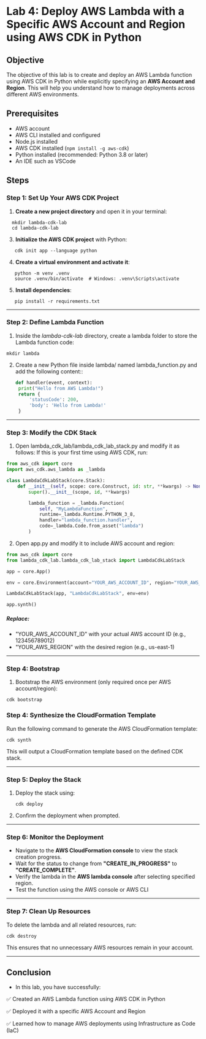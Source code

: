 # Lab 4: Deploy AWS Lambda with a Specific AWS Account and Region using AWS CDK in Python
## Objective
The objective of this lab is to create and deploy an AWS Lambda function using AWS CDK in Python while explicitly specifying an **AWS Account and Region**. This will help you understand how to manage deployments across different AWS environments.

## Prerequisites
- AWS account
- AWS CLI installed and configured
- Node.js installed
- AWS CDK installed (`npm install -g aws-cdk`)
- Python installed (recommended: Python 3.8 or later)
- An IDE such as VSCode

## Steps

### **Step 1: Set Up Your AWS CDK Project**  
1. **Create a new project directory** and open it in your terminal:
```
  mkdir lambda-cdk-lab
  cd lambda-cdk-lab
```
3. **Initialize the AWS CDK project** with Python:  
```
   cdk init app --language python
```
4. **Create a virtual environment and activate it**:  
```
   python -m venv .venv
   source .venv/bin/activate  # Windows: .venv\Scripts\activate
```
5. **Install dependencies**:  
```
   pip install -r requirements.txt
```

---

### **Step 2: Define Lambda Function**  
1. Inside the *lambda-cdk-lab* directory, create a lambda folder to store the Lambda function code:
```
mkdir lambda
```
2. Create a new Python file inside lambda/ named lambda_function.py and add the following content::  
   ```python
   def handler(event, context):
    print("Hello from AWS Lambda!")
    return {
        'statusCode': 200,
        'body': 'Hello from Lambda!'
    }
   ```

---

### **Step 3: Modify the CDK Stack**  
1. Open lambda_cdk_lab/lambda_cdk_lab_stack.py and modify it as follows:
If this is your first time using AWS CDK, run:  
```python
from aws_cdk import core
import aws_cdk.aws_lambda as _lambda

class LambdaCdkLabStack(core.Stack):
    def __init__(self, scope: core.Construct, id: str, **kwargs) -> None:
        super().__init__(scope, id, **kwargs)

        lambda_function = _lambda.Function(
            self, "MyLambdaFunction",
            runtime=_lambda.Runtime.PYTHON_3_8,
            handler="lambda_function.handler",
            code=_lambda.Code.from_asset("lambda")
        )
```
2. Open app.py and modify it to include AWS account and region:
```python
from aws_cdk import core
from lambda_cdk_lab.lambda_cdk_lab_stack import LambdaCdkLabStack

app = core.App()

env = core.Environment(account="YOUR_AWS_ACCOUNT_ID", region="YOUR_AWS_REGION")

LambdaCdkLabStack(app, "LambdaCdkLabStack", env=env)

app.synth()

```
##### Replace:
- "YOUR_AWS_ACCOUNT_ID" with your actual AWS account ID (e.g., 123456789012)
- "YOUR_AWS_REGION" with the desired region (e.g., us-east-1)
---
### **Step 4: Bootstrap** 
1. Bootstrap the AWS environment (only required once per AWS account/region):
```
cdk bootstrap
```

### **Step 4: Synthesize the CloudFormation Template**  
Run the following command to generate the AWS CloudFormation template:  
```
cdk synth
```
This will output a CloudFormation template based on the defined CDK stack.

---

### **Step 5: Deploy the Stack**  
1. Deploy the stack using:  
   ```
   cdk deploy
   ```
2. Confirm the deployment when prompted.

---

### **Step 6: Monitor the Deployment**  
- Navigate to the **AWS CloudFormation console** to view the stack creation progress.  
- Wait for the status to change from **"CREATE_IN_PROGRESS"** to **"CREATE_COMPLETE"**.  
- Verify the lambda in the **AWS lambda console** after selecting specified region.  
- Test the function using the AWS console or AWS CLI
---

### **Step 7: Clean Up Resources**  
To delete the lambda and all related resources, run:  
```
cdk destroy
```
This ensures that no unnecessary AWS resources remain in your account.

---

## Conclusion
- In this lab, you have successfully:

✅ Created an AWS Lambda function using AWS CDK in Python

✅ Deployed it with a specific AWS Account and Region

✅ Learned how to manage AWS deployments using Infrastructure as Code (IaC)
